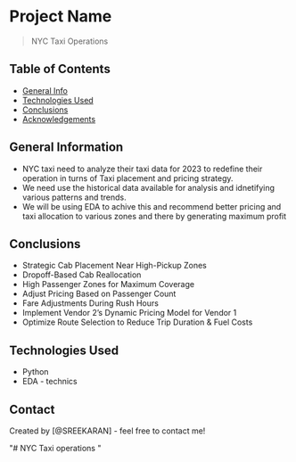 # Project Name
> NYC Taxi Operations 


## Table of Contents
* [General Info](#general-information)
* [Technologies Used](#technologies-used)
* [Conclusions](#conclusions)
* [Acknowledgements](#acknowledgements)

<!-- You can include any other section that is pertinent to your problem -->

## General Information
- NYC taxi need to analyze their taxi data for 2023 to redefine their operation in turns of Taxi placement and pricing strategy.
- We need use the historical data available for analysis and idnetifying various patterns and trends.
- We will be using EDA to achive this and recommend better pricing and taxi allocation to various zones and there by generating maximum profit


<!-- You don't have to answer all the questions - just the ones relevant to your project. -->

## Conclusions
- Strategic Cab Placement Near High-Pickup Zones
- Dropoff-Based Cab Reallocation
- High Passenger Zones for Maximum Coverage
- Adjust Pricing Based on Passenger Count
- Fare Adjustments During Rush Hours
- Implement Vendor 2’s Dynamic Pricing Model for Vendor 1
- Optimize Route Selection to Reduce Trip Duration & Fuel Costs

<!-- You don't have to answer all the questions - just the ones relevant to your project. -->


## Technologies Used
- Python
- EDA - technics 

<!-- As the libraries versions keep on changing, it is recommended to mention the version of library used in this project -->


## Contact
Created by [@SREEKARAN] - feel free to contact me!


<!-- Optional -->
<!-- ## License -->
<!-- This project is open source and available under the [... License](). -->

<!-- You don't have to include all sections - just the one's relevant to your project -->"# NYC Taxi operations " 
